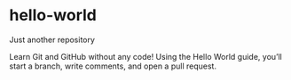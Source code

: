 # hello-world
Just another repository


Learn Git and GitHub without any code!
Using the Hello World guide, you’ll start a branch, write comments, and open a pull request.


